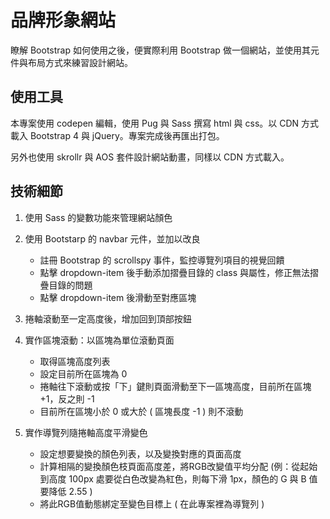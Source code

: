 # 品牌形象網站

瞭解 Bootstrap 如何使用之後，便實際利用 Bootstrap 做一個網站，並使用其元件與布局方式來練習設計網站。
  
## 使用工具

本專案使用 codepen 編輯，使用 Pug 與 Sass 撰寫 html 與 css。以 CDN 方式載入 Bootstrap 4 與 jQuery。專案完成後再匯出打包。

另外也使用 skrollr 與 AOS 套件設計網站動畫，同樣以 CDN 方式載入。

## 技術細節

1. 使用 Sass 的變數功能來管理網站顏色
2. 使用 Bootstarp 的 navbar 元件，並加以改良
    
    - 註冊 Bootstrap 的 scrollspy 事件，監控導覽列項目的視覺回饋
    - 點擊 dropdown-item 後手動添加摺疊目錄的 class 與屬性，修正無法摺疊目錄的問題
    - 點擊 dropdown-item 後滑動至對應區塊
    
3. 捲軸滾動至一定高度後，增加回到頂部按鈕
4. 實作區塊滾動：以區塊為單位滾動頁面
    
    - 取得區塊高度列表
    - 設定目前所在區塊為 0
    - 捲軸往下滾動或按「下」鍵則頁面滑動至下一區塊高度，目前所在區塊 +1，反之則 -1
    - 目前所在區塊小於 0 或大於 ( 區塊長度 -1 ) 則不滾動
    
5. 實作導覽列隨捲軸高度平滑變色
    
    - 設定想要變換的顏色列表，以及變換對應的頁面高度
    - 計算相隔的變換顏色枝頁面高度差，將RGB改變值平均分配 (例：從起始到高度 100px 處要從白色改變為紅色，則每下滑 1px，顏色的 G 與 B 值要降低 2.55 )
    - 將此RGB值動態綁定至變色目標上 ( 在此專案裡為導覽列 )
  
 


